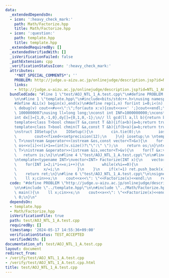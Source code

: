 ```yaml
---
data:
  _extendedDependsOn:
  - icon: ':heavy_check_mark:'
    path: Math/Factorize.hpp
    title: Math/Factorize.hpp
  - icon: ':question:'
    path: template.hpp
    title: template.hpp
  _extendedRequiredBy: []
  _extendedVerifiedWith: []
  _isVerificationFailed: false
  _pathExtension: cpp
  _verificationStatusIcon: ':heavy_check_mark:'
  attributes:
    '*NOT_SPECIAL_COMMENTS*': ''
    PROBLEM: http://judge.u-aizu.ac.jp/onlinejudge/description.jsp?id=NTL_1_A&lang=jp
    links:
    - http://judge.u-aizu.ac.jp/onlinejudge/description.jsp?id=NTL_1_A&lang=jp
  bundledCode: "#line 1 \"test/AOJ_NTL_1_A.test.cpp\"\n#define PROBLEM \"http://judge.u-aizu.ac.jp/onlinejudge/description.jsp?id=NTL_1_A&lang=jp\"\
    \n\n#line 1 \"template.hpp\"\n#include<bits/stdc++.h>\nusing namespace std;\n\
    #define ALL(x) begin(x),end(x)\n#define rep(i,n) for(int i=0;i<(n);i++)\n#define\
    \ debug(v) cout<<#v<<\":\";for(auto x:v){cout<<x<<' ';}cout<<endl;\n#define mod\
    \ 1000000007\nusing ll=long long;\nconst int INF=1000000000;\nconst ll LINF=1001002003004005006ll;\n\
    int dx[]={1,0,-1,0},dy[]={0,1,0,-1};\n// ll gcd(ll a,ll b){return b?gcd(b,a%b):a;}\n\
    template<class T>bool chmax(T &a,const T &b){if(a<b){a=b;return true;}return false;}\n\
    template<class T>bool chmin(T &a,const T &b){if(b<a){a=b;return true;}return false;}\n\
    \nstruct IOSetup{\n    IOSetup(){\n        cin.tie(0);\n        ios::sync_with_stdio(0);\n\
    \        cout<<fixed<<setprecision(12);\n    }\n} iosetup;\n \ntemplate<typename\
    \ T>\nostream &operator<<(ostream &os,const vector<T>&v){\n    for(int i=0;i<(int)v.size();i++)\
    \ os<<v[i]<<(i+1==(int)v.size()?\"\":\" \");\n    return os;\n}\ntemplate<typename\
    \ T>\nistream &operator>>(istream &is,vector<T>&v){\n    for(T &x:v)is>>x;\n \
    \   return is;\n}\n\n#line 4 \"test/AOJ_NTL_1_A.test.cpp\"\n\n#line 1 \"Math/Factorize.hpp\"\
    \ntemplate<typename INT>\nvector<INT> Factorize(INT x){\n    vector<INT> ret;\n\
    \    for(INT i=2;i*i<=x;i++){\n        while(x%i==0){\n            ret.push_back(i);\n\
    \            x/=i;\n        }\n    }\n    if(x!=1) ret.push_back(x);\n    sort(begin(ret),end(ret));\n\
    \    return ret;\n}\n#line 6 \"test/AOJ_NTL_1_A.test.cpp\"\n\nsigned main(){\n\
    \    ll x;cin>>x;\n    cout<<x<<\": \"<<Factorize(x)<<endl;\n    return 0;\n}\n"
  code: "#define PROBLEM \"http://judge.u-aizu.ac.jp/onlinejudge/description.jsp?id=NTL_1_A&lang=jp\"\
    \n\n#include \"../template.hpp\"\n\n#include \"../Math/Factorize.hpp\"\n\nsigned\
    \ main(){\n    ll x;cin>>x;\n    cout<<x<<\": \"<<Factorize(x)<<endl;\n    return\
    \ 0;\n}\n"
  dependsOn:
  - template.hpp
  - Math/Factorize.hpp
  isVerificationFile: true
  path: test/AOJ_NTL_1_A.test.cpp
  requiredBy: []
  timestamp: '2024-05-17 14:55:36+09:00'
  verificationStatus: TEST_ACCEPTED
  verifiedWith: []
documentation_of: test/AOJ_NTL_1_A.test.cpp
layout: document
redirect_from:
- /verify/test/AOJ_NTL_1_A.test.cpp
- /verify/test/AOJ_NTL_1_A.test.cpp.html
title: test/AOJ_NTL_1_A.test.cpp
---
```

